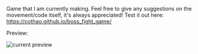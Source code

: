 Game that I am currently making. Feel free to give any suggestions on the movement/code itself, it's always appreciated!
Test it out here: https://cothao.github.io/boss_fight_game/

Preview:

![current preview](https://user-images.githubusercontent.com/114521616/224451436-555c7fd0-1e97-42cc-8f87-4b5a91421dd2.PNG)
